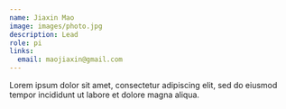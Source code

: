 ```yaml
---
name: Jiaxin Mao
image: images/photo.jpg
description: Lead
role: pi
links:
  email: maojiaxin@gmail.com
---
```


Lorem ipsum dolor sit amet, consectetur adipiscing elit, sed do eiusmod tempor incididunt ut labore et dolore magna aliqua.
